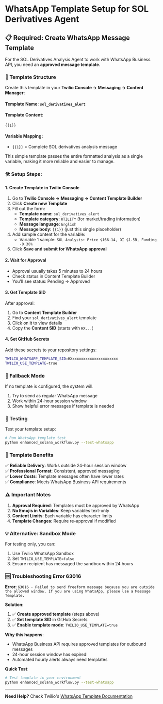 # WhatsApp Template Setup for SOL Derivatives Agent

## 📋 Required: Create WhatsApp Message Template

For the SOL Derivatives Analysis Agent to work with WhatsApp Business API, you need an **approved message template**.

### 🎯 Template Structure

Create this template in your **Twilio Console → Messaging → Content Manager**:

#### Template Name: `sol_derivatives_alert`

#### Template Content:
```
{{1}}
```

#### Variable Mapping:
- `{{1}}` = Complete SOL derivatives analysis message

This simple template passes the entire formatted analysis as a single variable, making it more reliable and easier to manage.

### 🛠️ Setup Steps:

#### 1. Create Template in Twilio Console
1. Go to **Twilio Console → Messaging → Content Template Builder**
2. Click **Create new Template**
3. Fill out the form:
   - **Template name**: `sol_derivatives_alert`
   - **Template category**: `UTILITY` (for market/trading information)
   - **Message language**: `English`
   - **Message body**: `{{1}}` (just this single placeholder)
4. Add sample content for the variable:
   - Variable 1 sample: `SOL Analysis: Price $166.14, OI $1.5B, Funding -0.36%`
5. Click **Save and submit for WhatsApp approval**

#### 2. Wait for Approval
- Approval usually takes 5 minutes to 24 hours
- Check status in Content Template Builder
- You'll see status: Pending → Approved

#### 3. Get Template SID
After approval:
1. Go to **Content Template Builder**
2. Find your `sol_derivatives_alert` template
3. Click on it to view details
4. Copy the **Content SID** (starts with `HX...`)

#### 4. Set GitHub Secrets
Add these secrets to your repository settings:

```bash
TWILIO_WHATSAPP_TEMPLATE_SID=HXxxxxxxxxxxxxxxxxxxxxx
TWILIO_USE_TEMPLATE=true
```

### 🔄 Fallback Mode

If no template is configured, the system will:
1. Try to send as regular WhatsApp message
2. Work within 24-hour session window
3. Show helpful error messages if template is needed

### 🧪 Testing

Test your template setup:
```bash
# Run WhatsApp template test
python enhanced_solana_workflow.py --test-whatsapp
```

### 📱 Template Benefits

✅ **Reliable Delivery**: Works outside 24-hour session window  
✅ **Professional Format**: Consistent, approved messaging  
✅ **Lower Costs**: Template messages often have lower rates  
✅ **Compliance**: Meets WhatsApp Business API requirements  

### ⚠️ Important Notes

1. **Approval Required**: Templates must be approved by WhatsApp
2. **No Emojis in Variables**: Keep variables text-only
3. **Content Limits**: Each variable has character limits
4. **Template Changes**: Require re-approval if modified

### 💡 Alternative: Sandbox Mode

For testing only, you can:
1. Use Twilio WhatsApp Sandbox
2. Set `TWILIO_USE_TEMPLATE=false`
3. Ensure recipient has messaged the sandbox within 24 hours

### 🆘 Troubleshooting Error 63016

**Error**: `63016 - Failed to send freeform message because you are outside the allowed window. If you are using WhatsApp, please use a Message Template.`

**Solution**:
1. ✅ **Create approved template** (steps above)
2. ✅ **Set template SID** in GitHub Secrets
3. ✅ **Enable template mode**: `TWILIO_USE_TEMPLATE=true`

**Why this happens**:
- WhatsApp Business API requires approved templates for outbound messages
- 24-hour session window has expired 
- Automated hourly alerts always need templates

**Quick Test**:
```bash
# Test template in your environment
python enhanced_solana_workflow.py --test-whatsapp
```

---

**Need Help?** Check Twilio's [WhatsApp Template Documentation](https://www.twilio.com/docs/whatsapp/tutorial/send-whatsapp-notification-messages-templates)